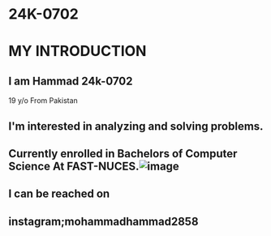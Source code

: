 # 24K-0702
# **MY INTRODUCTION**
## I am **Hammad 24k-0702** 
19 y/o From Pakistan 
## I'm interested in analyzing and solving problems.
## Currently enrolled in Bachelors of Computer Science At FAST-NUCES.![image](https://github.com/user-attachments/assets/04638cf8-6709-4e5e-899b-853116eaebf3)

## I can be reached on
   ## **instagram**;mohammadhammad2858
